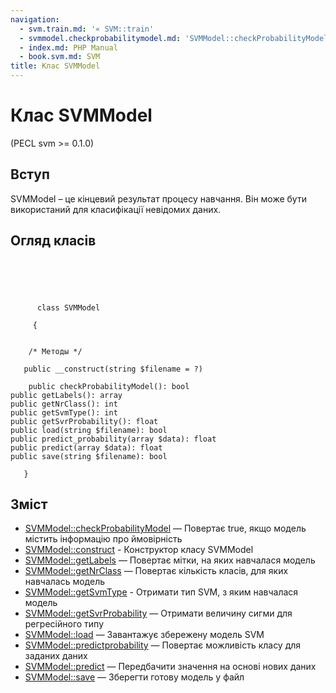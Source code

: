 ```yaml
---
navigation:
  - svm.train.md: '« SVM::train'
  - svmmodel.checkprobabilitymodel.md: 'SVMModel::checkProbabilityModel »'
  - index.md: PHP Manual
  - book.svm.md: SVM
title: Клас SVMModel
---
```

# Клас SVMModel

(PECL svm >= 0.1.0)

## Вступ

SVMModel – це кінцевий результат процесу навчання. Він може бути використаний для класифікації невідомих даних.

## Огляд класів

```classsynopsis


    
    
     
      class SVMModel
     
     {
    

    /* Методы */
    
   public __construct(string $filename = ?)

    public checkProbabilityModel(): bool
public getLabels(): array
public getNrClass(): int
public getSvmType(): int
public getSvrProbability(): float
public load(string $filename): bool
public predict_probability(array $data): float
public predict(array $data): float
public save(string $filename): bool

   }
```

## Зміст

-   [SVMModel::checkProbabilityModel](svmmodel.checkprobabilitymodel.md) — Повертає true, якщо модель містить інформацію про ймовірність
-   [SVMModel::construct](svmmodel.construct.md) - Конструктор класу SVMModel
-   [SVMModel::getLabels](svmmodel.getlabels.md) — Повертає мітки, на яких навчалася модель
-   [SVMModel::getNrClass](svmmodel.getnrclass.md) — Повертає кількість класів, для яких навчалась модель
-   [SVMModel::getSvmType](svmmodel.getsvmtype.md) - Отримати тип SVM, з яким навчалася модель
-   [SVMModel::getSvrProbability](svmmodel.getsvrprobability.md) — Отримати величину сигми для регресійного типу
-   [SVMModel::load](svmmodel.load.md) — Завантажує збережену модель SVM
-   [SVMModel::predictprobability](svmmodel.predict-probability.html) — Повертає можливість класу для заданих даних
-   [SVMModel::predict](svmmodel.predict.md) — Передбачити значення на основі нових даних
-   [SVMModel::save](svmmodel.save.md) — Зберегти готову модель у файл
